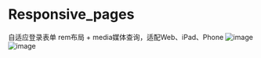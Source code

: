 # Responsive_pages
自适应登录表单
rem布局 + media媒体查询，适配Web、iPad、Phone
![image](LoginFrom/assets/web.png)
![image](LoginFrom/assets/phone.png)

